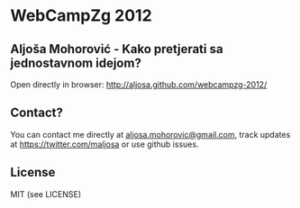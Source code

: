 WebCampZg 2012
===

Aljoša Mohorović - Kako pretjerati sa jednostavnom idejom?
---

Open directly in browser: http://aljosa.github.com/webcampzg-2012/

Contact?
---
You can contact me directly at aljosa.mohorovic@gmail.com, track updates at https://twitter.com/maljosa or use github issues.

License
---
MIT (see LICENSE)
